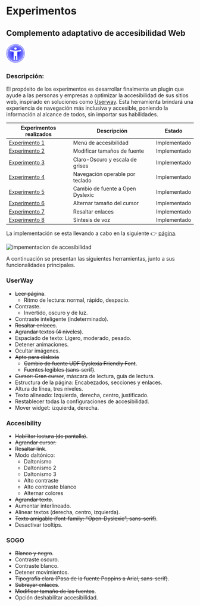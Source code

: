# Experimentos

## Complemento adaptativo de accesibilidad Web 

![logo](./Experimentos/imagenes/logo.webp)

### Descripción:

El propósito de los experimentos es desarrollar finalmente un plugin que ayude a las personas y empresas a optimizar la accesibilidad de sus sitios web, inspirado en soluciones como [Userway](https://userway.org/). Esta herramienta brindará una experiencia de navegación más inclusiva y accesible, poniendo la información al alcance de todos, sin importar sus habilidades.

|Experimentos realizados | Descripción| Estado |
|------------------------|------------|-------------|
|[Experimento 1](https://github.com/german-rs/accesibilidad/tree/main/Experimentos/experimento1)| Menú de accesibilidad    | Implementado |
|[Experimento 2](https://github.com/german-rs/accesibilidad/tree/main/Experimentos/experimento2)| Modificar tamaños de fuente | Implementado |
|[Experimento 3](https://github.com/german-rs/accesibilidad/tree/main/Experimentos/experimento3)| Claro-Oscuro y escala de grises | Implementado | 
|[Experimento 4](https://github.com/german-rs/accesibilidad/tree/main/Experimentos/experimento4)| Navegación operable por teclado | Implementado|
|[Experimento 5](https://github.com/german-rs/accesibilidad/tree/main/Experimentos/experimento5)| Cambio de fuente a Open Dyslexic | Implementado|
|[Experimento 6](https://github.com/german-rs/accesibilidad/tree/main/Experimentos/experimento6)| Alternar tamaño del cursor | Implementado|
|[Experimento 7](https://github.com/german-rs/accesibilidad/tree/main/Experimentos/experimento7)| Resaltar enlaces| Implementado|
|[Experimento 8](https://github.com/german-rs/accesibilidad/tree/main/Experimentos/experimento8)| Síntesis de voz| Implementado |

La implementación se esta llevando a cabo en la siguiente 👉 [página](https://portafolio-1-rust.vercel.app/).

![impementacion de accesibilidad](../accesibilidad/Experimentos/imagenes/implementacion.jpg)


A continuación se presentan las siguientes herramientas, junto a sus funcionalidades principales.

### UserWay
- ~~Leer página~~.
    - Ritmo de lectura: normal, rápido, despacio.
- Contraste.
    - Invertido, oscuro y de luz.
- Contraste inteligente (indeterminado).
- ~~Resaltar enlaces~~.
- ~~Agrandar textos (4 niveles)~~.
- Espaciado de texto: Ligero, moderado, pesado.
- Detener animaciones.
- Ocultar imágenes.
- ~~Apto para dislexia~~
    - ~~Cambio de fuente UDF Dyslexia Friendly Font~~.
    - ~~Fuentes legibles (sans-serif)~~.
- ~~Cursor: Gran cursor~~, máscara de lectura, guía de lectura.
- Estructura de la página: Encabezados, secciones y enlaces.
- Altura de línea, tres niveles.
- Texto alineado: Izquierda, derecha, centro, justificado.
- Restablecer todas la configuraciones de accesibilidad.
- Mover widget: izquierda, derecha.

### Accesibility

- ~~Habilitar lectura (de pantalla)~~.
- ~~Agrandar cursor.~~
- ~~Resaltar link~~.
- Modo daltónico: 
    - Daltonismo
    - Daltonismo 2 
    - Daltonismo 3 
    - Alto contraste 
    - Alto contraste blanco
    - Alternar colores
- ~~Agrandar texto~~.
- Aumentar interlineado.
- Alinear textos (derecha, centro, izquierda).
- ~~Texto amigable (font-family: "Open-Dyslexic", sans-serif)~~.
- Desactivar tooltips.

### SOGO
- ~~Blanco y negro~~.
- Contraste oscuro.
- Contraste blanco.
- Detener movimientos.
- ~~Tipografía clara (Pasa de la fuente Poppins a Arial, sans-serif)~~.
- ~~Subrayar enlaces~~.
- ~~Modificar tamaño de las fuentes~~.
- Opción deshabilitar accesibilidad. 